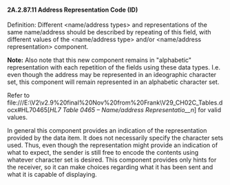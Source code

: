 #### 2A.2.87.11 Address Representation Code (ID) 

Definition: Different &lt;name/address types> and representations of the same name/address should be described by repeating of this field, with different values of the &lt;name/address type> and/or &lt;name/address representation> component.

**Note:** Also note that this new component remains in "alphabetic" representation with each repetition of the fields using these data types. I.e. even though the address may be represented in an ideographic character set, this component will remain represented in an alphabetic character set.

Refer to file:///E:\V2\v2.9%20final%20Nov%20from%20Frank\V29_CH02C_Tables.docx#HL70465[_HL7 Table 0465 – Name/address Representatio__n_] for valid values.

In general this component provides an indication of the representation provided by the data item. It does not necessarily specify the character sets used. Thus, even though the representation might provide an indication of what to expect, the sender is still free to encode the contents using whatever character set is desired. This component provides only hints for the receiver, so it can make choices regarding what it has been sent and what it is capable of displaying.
